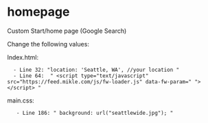 # homepage
Custom Start/home page (Google Search)



Change the following values:

Index.html:
```
  - Line 32: "location: 'Seattle, WA', //your location "
  - Line 64:  " <script type="text/javascript" src="https://feed.mikle.com/js/fw-loader.js" data-fw-param=" "></script> "
```
main.css:
```
   - Line 186: " background: url("seattlewide.jpg"); "
```

